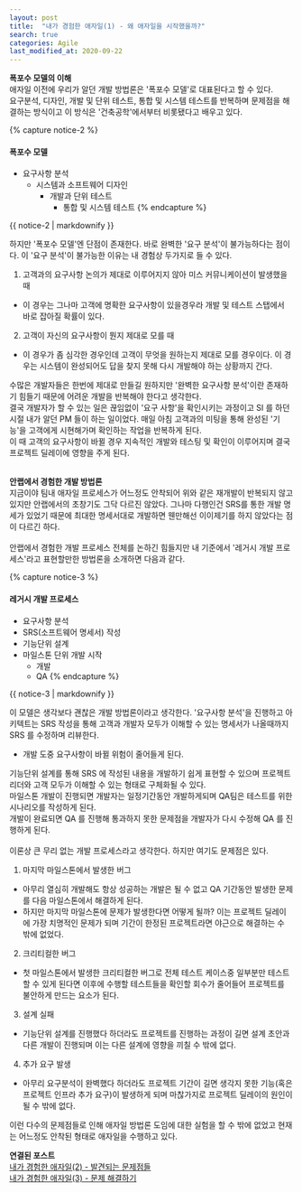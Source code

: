 ```yaml
---
layout: post
title:  "내가 경험한 애자일(1) - 왜 애자일을 시작했을까?"
search: true
categories: Agile
last_modified_at: 2020-09-22
---
```


**폭포수 모델의 이해**<br>
애자일 이전에 우리가 알던 개발 방법론은 '폭포수 모델'로 대표된다고 할 수 있다.<br>
요구분석, 디자인, 개발 및 단위 테스트, 통합 및 시스템 테스트를 반복하며 문제점을 해결하는 방식이고 이 방식은 '건축공학'에서부터 비롯됐다고 배우고 있다.
<br>

{% capture notice-2 %}
#### 폭포수 모델

* 요구사항 분석
	* 시스템과 소프트웨어 디자인
		* 개발과 단위 테스트
			* 통합 및 시스템 테스트
{% endcapture %}

<div class="notice">
  {{ notice-2 | markdownify }}
</div>

하지만 '폭포수 모델'엔 단점이 존재한다. 바로 완벽한 '요구 분석'이 불가능하다는 점이다. 이 '요구 분석'이 불가능한 이유는 내 경험상 두가지로 들 수 있다.
<br>
1. 고객과의 요구사항 논의가 제대로 이루어지지 않아 미스 커뮤니케이션이 발생했을 때 <br>
* 이 경우는 그나마 고객에 명확한 요구사항이 있을경우라 개발 및 테스트 스탭에서 바로 잡아질 확률이 있다.
2. 고객이 자신의 요구사항이 뭔지 제대로 모를 때<br>
* 이 경우가 좀 심각한 경우인데 고객이 무엇을 원하는지 제대로 모를 경우이다. 이 경우는 시스템이 완성되어도 답을 찾지 못해 다시 개발해야 하는 상황까지 간다.

수많은 개발자들은 한번에 제대로 만들길 원하지만 '완벽한 요구사항 분석'이란 존재하기 힘들기 때문에 어려운 개발을 반복해야 한다고 생각한다.<br>
결국 개발자가 할 수 있는 일은 끊임없이 '요구 사항'을 확인시키는 과정이고 SI 를 하던 시절 내가 알던 PM 들이 하는 일이었다. 매일 아침 고객과의 미팅을 통해 완성된 '기능'을 고객에게 시현해가며 확인하는 작업을 반복하게 된다.<br>
이 때 고객의 요구사항이 바뀔 경우 지속적인 개발와 테스팅 및 확인이 이루어지며 결국 프로젝트 딜레이에 영향을 주게 된다.<br>
<br>

**안랩에서 경험한 개발 방법론**<br>
지금이야 팀내 애자일 프로세스가 어느정도 안착되어 위와 같은 재개발이 반복되지 않고 있지만 안랩에서의 초창기도 그닥 다르진 않았다. 그나마 다행인건 SRS를 통한 개발 명세가 있었기 때문에 최대한 명세서대로 개발하면 웬만해선 이이제기를 하지 않았다는 점이 다르긴 하다.<br>
<br>
안랩에서 경험한 개발 프로세스 전체를 논하긴 힘들지만 내 기준에서 '레거시 개발 프로세스'라고 표현할만한 방법론을 소개하면 다음과 같다.<br>

{% capture notice-3 %}
#### 레거시 개발 프로세스
* 요구사항 분석
* SRS(소프트웨어 명세서) 작성
* 기능단위 설계
* 마일스톤 단위 개발 시작
	* 개발
	* QA
{% endcapture %}

<div class="notice">
  {{ notice-3 | markdownify }}
</div>

이 모델은 생각보다 괜찮은 개발 방법론이라고 생각한다. '요구사항 분석'을 진행하고 아키텍트는 SRS 작성을 통해 고객과 개발자 모두가 이해할 수 있는 명세서가 나올때까지 SRS 를 수정하며 리뷰한다.<br>
* 개발 도중 요구사항이 바뀔 위험이 줄어들게 된다.

기능단위 설계를 통해 SRS 에 작성된 내용을 개발하기 쉽게 표현할 수 있으며 프로젝트 리더와 고객 모두가 이해할 수 있는 형태로 구체화될 수 있다.<br>
마일스톤 개발이 진행되면 개발자는 일정기간동안 개발하게되며 QA팀은 테스트를 위한 시나리오를 작성하게 된다.<br>
개발이 완료되면 QA 를 진행해 통과하지 못한 문제점을 개발자가 다시 수정해 QA 를 진행하게 된다.<br>
<br>
이론상 큰 무리 없는 개발 프로세스라고 생각한다. 하지만 여기도 문제점은 있다.<br>
1. 마지막 마일스톤에서 발생한 버그
* 아무리 열심히 개발해도 항상 성공하는 개발은 될 수 없고 QA 기간동안 발생한 문제를 다음 마일스톤에서 해결하게 된다.
* 하지만 마지막 마일스톤에 문제가 발생한다면 어떻게 될까? 이는 프로젝트 딜레이에 가장 치명적인 문제가 되며 기간이 한정된 프로젝트라면 야근으로 해결하는 수 밖에 없었다.
2. 크리티컬한 버그
* 첫 마일스톤에서 발생한 크리티컬한 버그로 전체 테스트 케이스중 일부분만 테스트할 수 있게 된다면 이후에 수행할 테스트들을 확인할 회수가 줄어들어 프로젝트를 불안하게 만드는 요소가 된다.
3. 설계 실패
* 기능단위 설계를 진행했다 하더라도 프로젝트를 진행하는 과정이 길면 설계 초안과 다른 개발이 진행되며 이는 다른 설계에 영향을 끼칠 수 밖에 없다.
4. 추가 요구 발생
* 아무리 요구분석이 완벽했다 하더라도 프로젝트 기간이 길면 생각지 못한 기능(혹은 프로젝트 인프라 추가 요구)이 발생하게 되며 마찮가지로 프로젝트 딜레이의 원인이 될 수 밖에 없다.

이런 다수의 문제점들로 인해 애자일 방법론 도임에 대한 실험을 할 수 밖에 없었고 현재는 어느정도 안착된 형태로 애자일을 수행하고 있다.<br>

**연결된 포스트**<br>
[내가 경험한 애자일(2) - 발견되는 문제점들]({{site.url}}/agile/Agile-Problem/) <br>
[내가 경험한 애자일(3) - 문제 해결하기]({{site.url}}/agile/Agile-Solution/)